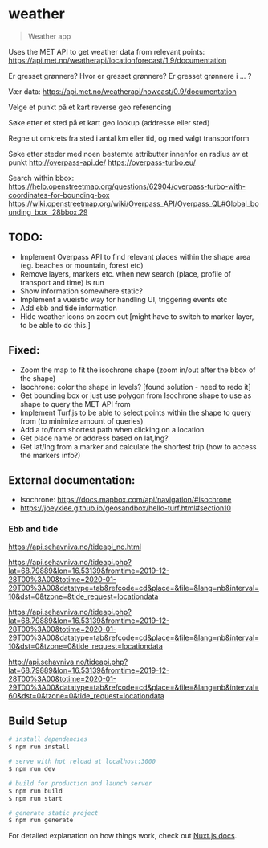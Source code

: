 # weather

> Weather app

Uses the MET API to get weather data from relevant points: https://api.met.no/weatherapi/locationforecast/1.9/documentation

Er gresset grønnere?
Hvor er gresset grønnere?
Er gresset grønnere i ... ?

Vær data:
https://api.met.no/weatherapi/nowcast/0.9/documentation

Velge et punkt på et kart
reverse geo referencing

Søke etter et sted på et kart
geo lookup (addresse eller sted)


Regne ut omkrets fra sted i antal km eller tid, og med valgt transportform


Søke etter steder med noen bestemte attributter innenfor en radius av et punkt
http://overpass-api.de/
https://overpass-turbo.eu/


Search within bbox:
https://help.openstreetmap.org/questions/62904/overpass-turbo-with-coordinates-for-bounding-box
https://wiki.openstreetmap.org/wiki/Overpass_API/Overpass_QL#Global_bounding_box_.28bbox.29


## TODO:
- Implement Overpass API to find relevant places within the shape area (eg. beaches or mountain, forest etc)
- Remove layers, markers etc. when new search (place, profile of transport and time) is run
- Show information somewhere static?
- Implement a vueistic way for handling UI, triggering events etc
- Add ebb and tide information
- Hide weather icons on zoom out [might have to switch to marker layer, to be able to do this.]

## Fixed:
- Zoom the map to fit the isochrone shape (zoom in/out after the bbox of the shape)
- Isochrone: color the shape in levels? [found solution - need to redo it]
- Get bounding box or just use polygon from Isochrone shape to use as shape to query the MET API from
- Implement Turf.js to be able to select points within the shape to query from (to minimize amount of queries)
- Add a to/from shortest path when clicking on a location
- Get place name or address based on lat,lng? 
- Get lat/lng from a marker and calculate the shortest trip (how to access the markers info?)

## External documentation:

- Isochrone: https://docs.mapbox.com/api/navigation/#isochrone
- https://joeyklee.github.io/geosandbox/hello-turf.html#section10

### Ebb and tide
https://api.sehavniva.no/tideapi_no.html

https://api.sehavniva.no/tideapi.php?lat=68.79889&lon=16.53139&fromtime=2019-12-28T00%3A00&totime=2020-01-29T00%3A00&datatype=tab&refcode=cd&place=&file=&lang=nb&interval=10&dst=0&tzone=&tide_request=locationdata

https://api.sehavniva.no/tideapi.php?lat=68.79889&lon=16.53139&fromtime=2019-12-28T00%3A00&totime=2020-01-29T00%3A00&datatype=tab&refcode=cd&place=&file=&lang=nb&interval=10&dst=0&tzone=0&tide_request=locationdata

http://api.sehavniva.no/tideapi.php?lat=68.79889&lon=16.53139&fromtime=2019-12-28T00%3A00&totime=2020-01-29T00%3A00&datatype=tab&refcode=cd&place=&file=&lang=nb&interval=60&dst=0&tzone=0&tide_request=locationdata

## Build Setup

``` bash
# install dependencies
$ npm run install

# serve with hot reload at localhost:3000
$ npm run dev

# build for production and launch server
$ npm run build
$ npm run start

# generate static project
$ npm run generate
```

For detailed explanation on how things work, check out [Nuxt.js docs](https://nuxtjs.org).

